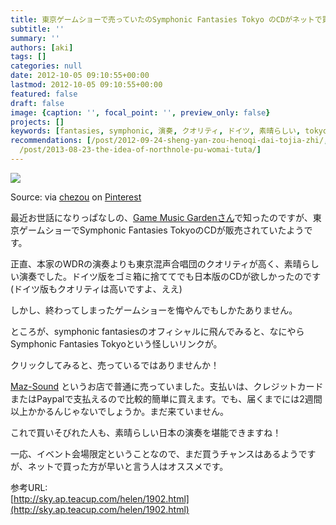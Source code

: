 ```yaml
---
title: 東京ゲームショーで売っていたのSymphonic Fantasies Tokyo のCDがネットで買える！
subtitle: ''
summary: ''
authors: [aki]
tags: []
categories: null
date: 2012-10-05 09:10:55+00:00
lastmod: 2012-10-05 09:10:55+00:00
featured: false
draft: false
image: {caption: '', focal_point: '', preview_only: false}
projects: []
keywords: [fantasies, symphonic, 演奏, クオリティ, ドイツ, 素晴らしい, tokyo, cd, sound, paypal]
recommendations: [/post/2012-09-24-sheng-yan-zou-henoqi-dai-tojia-zhi/, /post/2009-07-05-guan-dong-hagame-musichoihoida/,
  /post/2013-08-23-the-idea-of-northnole-pu-womai-tuta/]
---
```

[![](https://i.pinimg.com/originals/f5/f8/7a/f5f87a22d7029a96f44f1fba96c2afed.jpg)](https://pinterest.com/pin/60869032434954296/)

  

Source: via [chezou](http://pinterest.com/chezou/) on [Pinterest](http://pinterest.com)

最近お世話になりっぱなしの、[Game Music Gardenさん](http://sky.ap.teacup.com/helen/1902.html)で知ったのですが、東京ゲームショーでSymphonic Fantasies TokyoのCDが販売されていたようです。

正直、本家のWDRの演奏よりも東京混声合唱団のクオリティが高く、素晴らしい演奏でした。ドイツ版をゴミ箱に捨ててでも日本版のCDが欲しかったのです(ドイツ版もクオリティは高いですよ、ええ)

しかし、終わってしまったゲームショーを悔やんでもしかたありません。

ところが、symphonic fantasiesのオフィシャルに飛んでみると、なにやらSymphonic Fantasies Tokyoという怪しいリンクが。

クリックしてみると、売っているではありませんか！

[Maz-Sound](http://www.maz-sound.com/index.php?show=product&id=42) というお店で普通に売っていました。支払いは、クレジットカードまたはPaypalで支払えるので比較的簡単に買えます。でも、届くまでには2週間以上かかるんじゃないでしょうか。まだ来ていません。

これで買いそびれた人も、素晴らしい日本の演奏を堪能できますね！

一応、イベント会場限定ということなので、まだ買うチャンスはあるようですが、ネットで買った方が早いと言う人はオススメです。

参考URL:  
[http://sky.ap.teacup.com/helen/1902.html](http://sky.ap.teacup.com/helen/1902.html)


